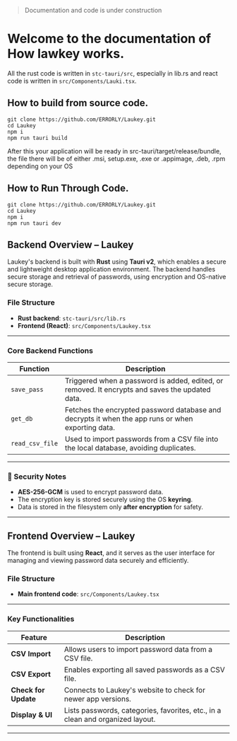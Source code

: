 > Documentation and code is under construction

# Welcome to the documentation of How lawkey works.

All the rust code is written in `stc-tauri/src`, especially in lib.rs and react code is written in `src/Components/Lauki.tsx`.

## How to build from source code.
```
git clone https://github.com/ERRORLY/Laukey.git
cd Laukey
npm i 
npm run tauri build
```

After this your application will be ready in src-tauri/target/release/bundle, the file there will be of either .msi, setup.exe, .exe or .appimage, .deb, .rpm depending on your OS

## How to Run Through Code.
```
git clone https://github.com/ERRORLY/Laukey.git
cd Laukey
npm i 
npm run tauri dev
```

## Backend Overview – Laukey

Laukey's backend is built with **Rust** using **Tauri v2**, which enables a secure and lightweight desktop application environment. The backend handles secure storage and retrieval of passwords, using encryption and OS-native secure storage.

### File Structure

- **Rust backend**: `stc-tauri/src/lib.rs`
- **Frontend (React)**: `src/Components/Laukey.tsx`

---

### Core Backend Functions

| Function        | Description |
|----------------|-------------|
| `save_pass`     | Triggered when a password is added, edited, or removed. It encrypts and saves the updated data. |
| `get_db`        | Fetches the encrypted password database and decrypts it when the app runs or when exporting data. |
| `read_csv_file` | Used to import passwords from a CSV file into the local database, avoiding duplicates. |

---

### 🔑 Security Notes

- **AES-256-GCM** is used to encrypt password data.
- The encryption key is stored securely using the OS **keyring**.
- Data is stored in the filesystem only **after encryption** for safety.

---

## Frontend Overview – Laukey

The frontend is built using **React**, and it serves as the user interface for managing and viewing password data securely and efficiently.

### File Structure

- **Main frontend code**: `src/Components/Laukey.tsx`

---

### Key Functionalities

| Feature         | Description |
|----------------|-------------|
| **CSV Import**  | Allows users to import password data from a CSV file. |
| **CSV Export**  | Enables exporting all saved passwords as a CSV file. |
| **Check for Update** | Connects to Laukey's website to check for newer app versions. |
| **Display & UI** | Lists passwords, categories, favorites, etc., in a clean and organized layout. |

---
